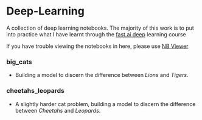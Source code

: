 # Deep-Learning
A collection of deep learning notebooks. The majority of this work is to put into practice what I have learnt through the [fast.ai deep](https://course.fast.ai/) learning course

If you have trouble viewing the notebooks in here, please use [NB Viewer](https://nbviewer.jupyter.org/) 

### big_cats
- Building a model to discern the difference between *Lions* and *Tigers*.

### cheetahs_leopards
- A slightly harder cat problem, building a model to discern the difference between *Cheetahs* and *Leopards*.
